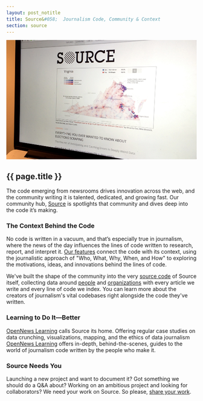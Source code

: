 ```yaml
---
layout: post_notitle
title: Source&#058;  Journalism Code, Community & Context
section: source
---
```

<img src="/media/img/source.jpg" class="topline">

<h2>{{ page.title }}</h2>
<p class="bodybig">The code emerging from newsrooms drives innovation across the web, and the community writing it is talented, dedicated, and growing fast. Our community hub, <a href="http://source.opennews.org">Source</a> is spotlights that community and dives deep into the code it&#8217;s making.</p>

### The Context Behind the Code

No code is written in a vacuum, and that&#8217;s especially true in journalism, where the news of the day influences the lines of code written to research, report, and interpret it. <a href="http://source.opennews.org/articles/">Our features</a> connect the code with its context, using the journalistic approach of "Who, What, Why, When, and How" to exploring the motivations, ideas, and innovations behind the lines of code.

We've built the shape of the community into the very <a href="https://github.com/mozilla/source/">source code</a> of Source itself, collecting data around <a href="http://source.opennews.org/people">people</a> and <a href="http://source.opennews.org/organizations">organizations</a> with every article we write and every line of code we index. You can learn more about the creators of journalism's vital codebases right alongside the code they've written.

### Learning to Do It—Better

<a href="http://source.opennews.org/learning">OpenNews Learning</a> calls Source its home. Offering regular case studies on data crunching, visualizations, mapping, and the ethics of data journalism <a href="http://source.opennews.org/learning">OpenNews Learning</a> offers in-depth, behind-the-scenes, guides to the world of journalism code written by the people who make it.

### Source Needs You

Launching a new project and want to document it? Got something we should do a Q&amp;A about? Working on an ambitious project and looking for collaborators?  We need your work on Source. So please, <a href="http://source.opennews.org/contribute/">share your work</a>.
